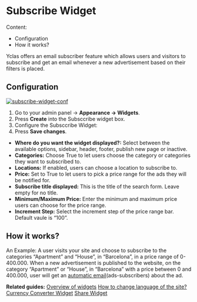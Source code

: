 # Subscribe Widget

Content:
-   Configuration
-   How it works?

Yclas offers an email subscriber feature which allows users and visitors to subscribe and get an email whenever a new advertisement based on their filters is placed.

## Configuration

[![subscribe-widget-conf](https://docs.yclas.com/images/subscribe-widget-conf.png)](https://docs.yclas.com/images/subscribe-widget-conf.png)

1. Go to your admin panel -> **Appearance -> Widgets**.
2. Press  **Create**  into the Subsccribe widget box.
3. Configure the Subsccribe Widget:
4. Press  **Save changes**.

-   **Where do you want the widget displayed?:**  Select between the available options, sidebar, header, footer, publish new page or inactive.
-   **Categories:**  Choose True to let users choose the category or categories they want to subscribed to.
-   **Locations:**  If enabled, users can choose a location to subscribe to.
-   **Price:**  Set to True to let users to pick a price range for the ads they will be notified for.
-   **Subscribe title displayed:**  This is the title of the search form. Leave empty for no title.
-   **Minimum/Maximum Price:**  Enter the minimum and maximum price users can choose for the price range.
-   **Increment Step:**  Select the increment step of the price range bar. Default vaule is “100”.

## How it works?

An Example: A user visits your site and choose to subscribe to the categories “Apartment” and “House”, in “Barcelona”, in a price range of 0-400.000. 
When a new advertisement is published to the website, on the category “Apartment” or “House”, in “Barcelona” with a price between 0 and 400.000, user will get an  [automatic email](Content-automatic-email.md)(ads-subscribers) about the ad.


**Related guides:**
[Overview of widgets](Widgets-overview-of-widgets.md)
[How to change language of the site?](Translation-change-language-of-the-site.md)
[Currency Converter Widget](Widgets-how-to-set-the-currency-format.md)
[Share Widget](Widgets-share-widget.md)
